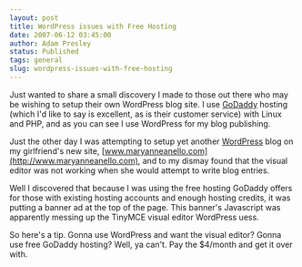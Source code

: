 ```yaml
---
layout: post
title: WordPress issues with Free Hosting
date: 2007-06-12 03:45:00
author: Adam Presley
status: Published
tags: general
slug: wordpress-issues-with-free-hosting
---
```

Just wanted to share a small discovery I made to those out there who may
be wishing to setup their own WordPress blog site. I use [GoDaddy](http://www.godaddy.com)
hosting (which I'd like to say is excellent, as is their customer
service) with Linux and PHP, and as you can see I use WordPress for my
blog publishing.

Just the other day I was attempting to setup yet another [WordPress](http://www.wordpress.org)
blog on my girlfriend's new site, [www.maryanneanello.com](http://www.maryanneanello.com), and to my
dismay found that the visual editor was not working when she would
attempt to write blog entries.

Well I discovered that because I was using the free hosting GoDaddy
offers for those with existing hosting accounts and enough hosting
credits, it was putting a banner ad at the top of the page. This
banner's Javascript was apparently messing up the TinyMCE visual editor
WordPress uess.

So here's a tip. Gonna use WordPress and want the visual editor? Gonna
use free GoDaddy hosting? Well, ya can't. Pay the \$4/month and get it
over with.
